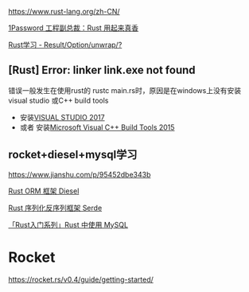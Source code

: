 https://www.rust-lang.org/zh-CN/

[1Password 工程副总裁：Rust 用起来真香](https://mp.weixin.qq.com/s/I_kNRc8u0P8Fm89azNFXlA)

[Rust学习 - Result/Option/unwrap/?](http://blog.hubwiz.com/2020/06/15/rust-result-option-unwrap-question/)

## [Rust] Error: linker link.exe not found

错误一般发生在使用rust的 rustc  main.rs时，原因是在windows上没有安装visual studio 或C++  build tools

- 安装[VISUAL STUDIO 2017](https://www.visualstudio.com/downloads/)
- 或者 安装[Microsoft Visual C++ Build Tools 2015](http://go.microsoft.com/fwlink/?LinkId=691126)

## rocket+diesel+mysql学习

https://www.jianshu.com/p/95452dbe343b

[Rust ORM 框架 Diesel](https://www.rectcircle.cn/posts/rust-diesel/)

[Rust 序列化反序列框架 Serde](https://www.rectcircle.cn/posts/rust-serde/)

[「Rust入门系列」Rust 中使用 MySQL](https://rustmagazine.github.io/rust_magazine_2021/chapter_3/rust-mysql.html#rust入门系列rust-中使用-mysql)

# Rocket

https://rocket.rs/v0.4/guide/getting-started/